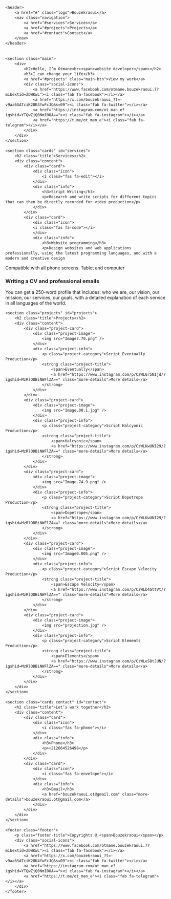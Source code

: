 <html lang="en">
<head>
    <meta charset="UTF-8">
    <meta http-equiv="X-UA-Compatible" content="IE=edge">
    <meta name="viewport" content="width=device-width, initial-scale=1.0">
    <link rel="stylesheet" href="https://cdnjs.cloudflare.com/ajax/libs/font-awesome/5.15.4/css/all.min.css">
    <link rel="stylesheet" href="style.css">
    <link rel="icon" href="Img0021.jpg">
    <title>Otmane Bouzekraoui</title>
</head>
<body>

    <header>
        <a href="#" class="logo">Bouzekraoui</a>
        <nav class="navigation">
            <a href="#services">Services</a>
            <a href="#projects">Projects</a>
            <a href="#contact">Contact</a>
        </nav>
    </header>


    <section class="main">
        <div>
            <h2>Hello, I’m Otmane<br><span>website developer</span></h2>
            <h3>I can change your life</h3>
            <a href="#projects" class="main-btn">View my work</a>
            <div class="social-icons">
                <a href="https://www.facebook.com/otmane.bouzekraoui.7?mibextid=ZbWKwL"><i class="fab fa-facebook"></i></a>
                <a href="https://x.com/bouzekraoui_?t=-v9aa6SATciK28K4fwFcJQ&s=09"><i class="fab fa-twitter"></i></a>
                <a href="https://instagram.com/ot_man_e?igshid=YTQwZjQ0NmI0OA=="><i class="fab fa-instagram"></i></a>
                <a href="https://t.me/ot_man_e"><i class="fab fa-telegram"></i></a>
            </div>
        </div>
    </section>

    <section class="cards" id="services">
        <h2 class="title">Services</h2>
        <div class="content">
            <div class="card">
                <div class="icon">
                    <i class="fas fa-edit"></i>
                </div>
                <div class="info">
                    <h3>Script Writing</h3>
                    <p>Research and write scripts for different topics that can then be directly recorded for video production</p>
                </div>
            </div>
            <div class="card">
                <div class="icon">
                <i class="fas fa-code"></i>
                </div>
                <div class="info">
                    <h3>Website programming</h3>
                    <p>Design websites and web applications professionally, using the latest programming languages, and with a modern and creative design
Compatible with all phone screens. Tablet and computer</p>
                </div>
            </div>
            <div class="card">
                <div class="icon">
                <i class="fas fa-paste"></i>
                </div>
                <div class="info">
                    <h3>Writing a CV and professional emails</h3>
                    <p>You can get a 250-word profile that includes: who we are, our vision, our mission, our services, our goals, with a detailed explanation of each service in all languages of the world.</p>
                </div>
            </div>
        </div>
    </section>

    <section class="projects" id="projects">
        <h2 class="title">Projects</h2>
        <div class="content">
            <div class="project-card">
                <div class="project-image">
                    <img src="Image7.70.png" />
                </div>
                <div class="project-info">
                    <p class="project-category">Script Eventually Production</p>
                    <strong class="project-title">
                        <span>Eventually</span>
                        <a href="https://www.instagram.com/p/CzWLGr5NIjd/?igshid=MzRlODBiNWFlZA==" class="more-details">More details</a>
                    </strong>
                </div>
            </div>
            <div class="project-card">
                <div class="project-image">
                    <img src="Image.00.1.jpg" />
                </div>
                <div class="project-info">
                    <p class="project-category">Script Halcyonic Production</p>
                    <strong class="project-title">
                        <span>Halcyonic</span>
                        <a href="https://www.instagram.com/p/CzWLKwUNI29/?igshid=MzRlODBiNWFlZA==" class="more-details">More details</a>
                    </strong>
                </div>
            </div>
            <div class="project-card">
                <div class="project-image">
                    <img src="Image.74.9.png" />
                </div>
                <div class="project-info">
                    <p class="project-category">Script Dopetrope Production</p>
                    <strong class="project-title">
                        <span>Dopetrope</span>
                        <a href="https://www.instagram.com/p/CzWLKwUNI29/?igshid=MzRlODBiNWFlZA==" class="more-details">More details</a>
                    </strong>
                </div>
            </div>
            <div class="project-card">
                <div class="project-image">
                    <img src="Image0.005.png" />
                </div>
                <div class="project-info">
                    <p class="project-category">Script Escape Velocity Production</p>
                    <strong class="project-title">
                        <span>Escape Velocity</span>
                        <a href="https://www.instagram.com/p/CzWLb4GttVt/?igshid=MzRlODBiNWFlZA==" class="more-details">More details</a>
                    </strong>
                </div>
            </div>
            <div class="project-card">
                <div class="project-image">
                    <img src="projection.jpg" />
                </div>
                <div class="project-info">
                    <p class="project-category">Script Elements Production</p>
                    <strong class="project-title">
                        <span>Elements</span>
                        <a href="https://www.instagram.com/p/CzWLeS8tJUN/?igshid=MzRlODBiNWFlZA==" class="more-details">More details</a>
                    </strong>
                </div>
            </div>
        </div>
    </section>

    <section class="cards contact" id="contact">
        <h2 class="title">Let’s work together</h2>
        <div class="content">
            <div class="card">
                <div class="icon">
                    <i class="fas fa-phone"></i>
                </div>
                <div class="info">
                    <h3>Phone</h3>
                    <p>+212664526498</p>
                </div>
            </div>
            <div class="card">
                <div class="icon">
                    <i class="fas fa-envelope"></i>
                </div>
                <div class="info">
                    <h3>Email</h3>
                    <a href="bouzekraoui.ot@gmail.com" class="more-details">bouzekraoui.ot@gmail.com</a>
                </div>
            </div>
        </div>
    </section>
    
    <footer class="footer">
        <p class="footer-title">Copyrights @ <span>Bouzekraoui</span></p>
        <div class="social-icons">
            <a href="https://www.facebook.com/otmane.bouzekraoui.7?mibextid=ZbWKwL"><i class="fab fa-facebook"></i></a>
            <a href="https://x.com/bouzekraoui_?t=-v9aa6SATciK28K4fwFcJQ&s=09"><i class="fab fa-twitter"></i></a>
            <a href="https://instagram.com/ot_man_e?igshid=YTQwZjQ0NmI0OA=="><i class="fab fa-instagram"></i></a>
            <a href="https://t.me/ot_man_e"><i class="fab fa-telegram"></i></a>
        </div>
    </footer>

</body>
</html>

